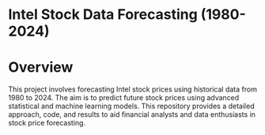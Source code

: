 # Intel Stock Data Forecasting (1980-2024)

# Overview

This project involves forecasting Intel stock prices using historical data from 1980 to 2024. The aim is to predict future stock prices using advanced statistical and machine learning models. 
This repository provides a detailed approach, code, and results to aid financial analysts and data enthusiasts in stock price forecasting.
